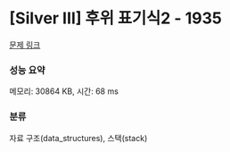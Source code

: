 # [Silver III] 후위 표기식2 - 1935 

[문제 링크](https://www.acmicpc.net/problem/1935) 

### 성능 요약

메모리: 30864 KB, 시간: 68 ms

### 분류

자료 구조(data_structures), 스택(stack)

